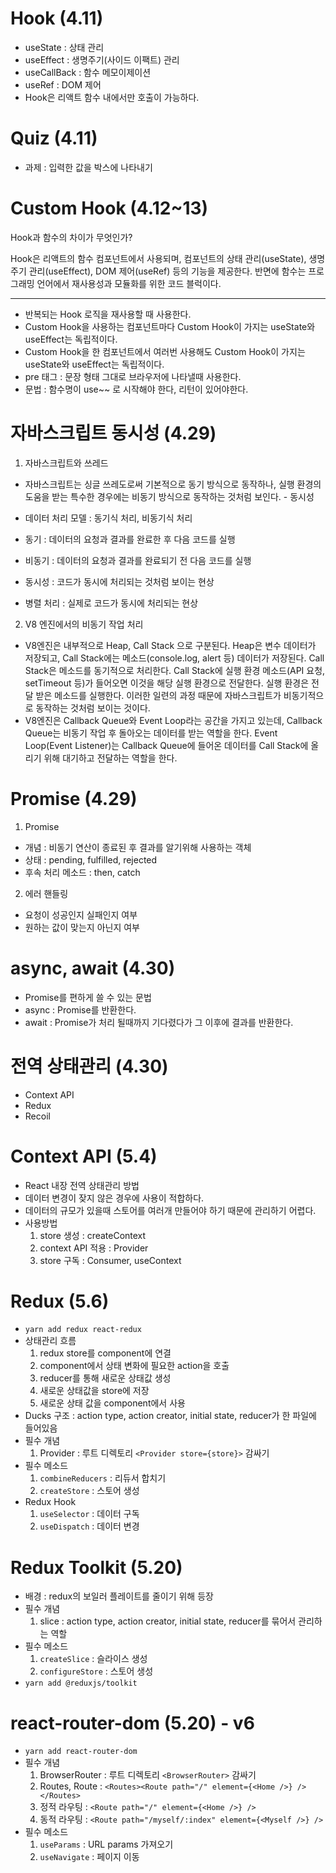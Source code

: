 # Hook (4.11)

- useState : 상태 관리
- useEffect : 생명주기(사이드 이팩트) 관리
- useCallBack : 함수 메모이제이션
- useRef : DOM 제어
- Hook은 리액트 함수 내에서만 호출이 가능하다.

# Quiz (4.11)

- 과제 : 입력한 값을 박스에 나타내기

# Custom Hook (4.12~13)

Hook과 함수의 차이가 무엇인가?

Hook은 리액트의 함수 컴포넌트에서 사용되며, 컴포넌트의 상태 관리(useState), 생명주기 관리(useEffect), DOM 제어(useRef) 등의 기능을 제공한다. 반면에 함수는 프로그래밍 언어에서 재사용성과 모듈화를 위한 코드 블럭이다.

---

- 반복되는 Hook 로직을 재사용할 때 사용한다.
- Custom Hook을 사용하는 컴포넌트마다 Custom Hook이 가지는 useState와 useEffect는 독립적이다.
- Custom Hook을 한 컴포넌트에서 여러번 사용해도 Custom Hook이 가지는 useState와 useEffect는 독립적이다.
- pre 태그 : 문장 형태 그대로 브라우저에 나타낼때 사용한다.
- 문법 : 함수명이 use~~ 로 시작해야 한다, 리턴이 있어야한다.

# 자바스크립트 동시성 (4.29)

1. 자바스크립트와 쓰레드

- 자바스크립트는 싱글 쓰레도로써 기본적으로 동기 방식으로 동작하나, 실행 환경의 도움을 받는 특수한 경우에는 비동기 방식으로 동작하는 것처럼 보인다. - 동시성

- 데이터 처리 모델 : 동기식 처리, 비동기식 처리
- 동기 : 데이터의 요청과 결과를 완료한 후 다음 코드를 실행
- 비동기 : 데이터의 요청과 결과를 완료되기 전 다음 코드를 실행
- 동시성 : 코드가 동시에 처리되는 것처럼 보이는 현상
- 병렬 처리 : 실제로 코드가 동시에 처리되는 현상

2. V8 엔진에서의 비동기 작업 처리

- V8엔진은 내부적으로 Heap, Call Stack 으로 구분된다. Heap은 변수 데이터가 저장되고, Call Stack에는 메소드(console.log, alert 등) 데이터가 저장된다. Call Stack은 메소드를 동기적으로 처리한다. Call Stack에 실행 환경 메소드(API 요청, setTimeout 등)가 들어오면 이것을 해당 실행 환경으로 전달한다. 실행 환경은 전달 받은 메소드를 실행한다. 이러한 일련의 과정 때문에 자바스크립트가 비동기적으로 동작하는 것처럼 보이는 것이다.
- V8엔진은 Callback Queue와 Event Loop라는 공간을 가지고 있는데, Callback Queue는 비동기 작업 후 돌아오는 데이터를 받는 역할을 한다. Event Loop(Event Listener)는 Callback Queue에 들어온 데이터를 Call Stack에 올리기 위해 대기하고 전달하는 역할을 한다.

# Promise (4.29)

1. Promise

- 개념 : 비동기 연산이 종료된 후 결과를 알기위해 사용하는 객체
- 상태 : pending, fulfilled, rejected
- 후속 처리 메소드 : then, catch

2. 에러 핸들링

- 요청이 성공인지 실패인지 여부
- 원하는 값이 맞는지 아닌지 여부

# async, await (4.30)

- Promise를 편하게 쓸 수 있는 문법
- async : Promise를 반환한다.
- await : Promise가 처리 될때까지 기다렸다가 그 이후에 결과를 반환한다.

# 전역 상태관리 (4.30)

- Context API
- Redux
- Recoil

# Context API (5.4)

- React 내장 전역 상태관리 방법
- 데이터 변경이 잦지 않은 경우에 사용이 적합하다.
- 데이터의 규모가 있을때 스토어를 여러개 만들어야 하기 때문에 관리하기 어렵다.
- 사용방법
  1. store 생성 : createContext
  2. context API 적용 : Provider
  3. store 구독 : Consumer, useContext

# Redux (5.6)

- `yarn add redux react-redux`
- 상태관리 흐름
  1. redux store를 component에 연결
  2. component에서 상태 변화에 필요한 action을 호출
  3. reducer를 통해 새로운 상태값 생성
  4. 새로운 상태값을 store에 저장
  5. 새로운 상태 값을 component에서 사용
- Ducks 구조 : action type, action creator, initial state, reducer가 한 파일에 들어있음
- 필수 개념
  1. Provider : 루트 디렉토리 `<Provider store={store}>` 감싸기
- 필수 메소드
  1. `combineReducers` : 리듀서 합치기
  2. `createStore` : 스토어 생성
- Redux Hook
  1. `useSelector` : 데이터 구독
  2. `useDispatch` : 데이터 변경

# Redux Toolkit (5.20)

- 배경 : redux의 보일러 플레이트를 줄이기 위해 등장
- 필수 개념
  1. slice : action type, action creator, initial state, reducer를 묶어서 관리하는 역할
- 필수 메소드
  1. `createSlice` : 슬라이스 생성
  2. `configureStore` : 스토어 생성
- `yarn add @reduxjs/toolkit`

# react-router-dom (5.20) - v6

- `yarn add react-router-dom`
- 필수 개념
  1. BrowserRouter : 루트 디렉토리 `<BrowserRouter>` 감싸기
  2. Routes, Route : `<Routes><Route path="/" element={<Home />} /></Routes>`
  3. 정적 라우팅 : `<Route path="/" element={<Home />} />`
  4. 동적 라우팅 : `<Route path="/myself/:index" element={<Myself />} />`
- 필수 메소드
  1. `useParams` : URL params 가져오기
  2. `useNavigate` : 페이지 이동
